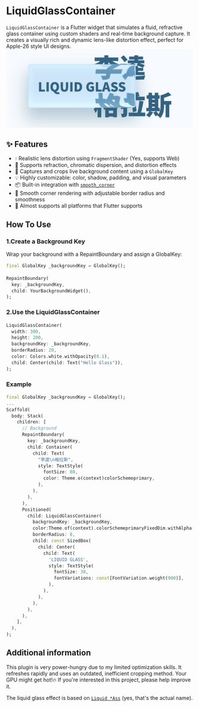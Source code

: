 <!--
This README describes the package. If you publish this package to pub.dev,
this README's contents appear on the landing page for your package.

For information about how to write a good package README, see the guide for
[writing package pages](https://dart.dev/tools/pub/writing-package-pages).

For general information about developing packages, see the Dart guide for
[creating packages](https://dart.dev/guides/libraries/create-packages)
and the Flutter guide for
[developing packages and plugins](https://flutter.dev/to/develop-packages).
-->

# LiquidGlassContainer
`LiquidGlassContainer` is a Flutter widget that simulates a fluid, refractive glass container using custom shaders and real-time background capture. It creates a visually rich and dynamic lens-like distortion effect, perfect for Apple-26 style UI designs.
![效果预览](https://raw.githubusercontent.com/Canplayer/Flutter_LiquidGlass/main/assets/logo.png)
## ✨ Features
- 💧 Realistic lens distortion using `FragmentShader` (Yes, supports Web)
- 🌈 Supports refraction, chromatic dispersion, and distortion effects
- 🧊 Captures and crops live background content using a `GlobalKey`
- 💡 Highly customizable: color, shadow, padding, and visual parameters
- 📦 Built-in integration with [`smooth_corner`](https://pub.dev/packages/smooth_corner)
- 🎨 Smooth corner rendering with adjustable border radius and smoothness
- 🎉 Almost supports all platforms that Flutter supports
 
## How To Use
### 1.Create a Background Key
Wrap your background with a RepaintBoundary and assign a GlobalKey:

```dart
final GlobalKey _backgroundKey = GlobalKey();

RepaintBoundary(
  key: _backgroundKey,
  child: YourBackgroundWidget(),
);
```
### 2.Use the LiquidGlassContainer
```dart
LiquidGlassContainer(
  width: 300,
  height: 200,
  backgroundKey: _backgroundKey,
  borderRadius: 20,
  color: Colors.white.withOpacity(0.1),
  child: Center(child: Text("Hello Glass")),
);
```
### Example
```dart
final GlobalKey _backgroundKey = GlobalKey();
...
Scaffold(
  body: Stack(
    children: [
      // Background
      RepaintBoundary(
        key: _backgroundKey,
        child: Container(
          child: Text(
            "李逵\n格拉斯",
            style: TextStyle(
              fontSize: 80,
              color: Theme.o(context)colorSchemeprimary,
            ),
          ),
        ),
      ),
      Positioned(
        child: LiquidGlassContainer(
          backgroundKey: _backgroundKey,
          color:Theme.of(context).colorSchemeprimaryFixedDim.withAlpha(120),
          borderRadius: 8,
          child: const SizedBox(
            child: Center(
              child: Text(
                'LIQUID GLASS',
                style: TextStyle(
                  fontSize: 38,
                  fontVariations: const[FontVariation.weight(900)],
                ),
              ),
            ),
          ),
        ),
      ),
    ],
  ),
);
```


## Additional information
This plugin is very power-hungry due to my limited optimization skills. It refreshes rapidly and uses an outdated, inefficient cropping method. Your GPU might get hot!🔥
If you're interested in this project, please help improve it.

The liquid glass effect is based on [`Liquid *Ass`](https://www.shadertoy.com/view/wfdSDf) (yes, that's the actual name).

